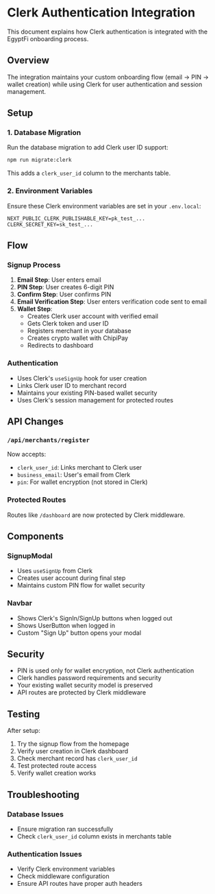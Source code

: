 # Clerk Authentication Integration

This document explains how Clerk authentication is integrated with the EgyptFi onboarding process.

## Overview

The integration maintains your custom onboarding flow (email → PIN → wallet creation) while using Clerk for user authentication and session management.

## Setup

### 1. Database Migration

Run the database migration to add Clerk user ID support:

```bash
npm run migrate:clerk
```

This adds a `clerk_user_id` column to the merchants table.

### 2. Environment Variables

Ensure these Clerk environment variables are set in your `.env.local`:

```
NEXT_PUBLIC_CLERK_PUBLISHABLE_KEY=pk_test_...
CLERK_SECRET_KEY=sk_test_...
```

## Flow

### Signup Process

1. **Email Step**: User enters email
2. **PIN Step**: User creates 6-digit PIN
3. **Confirm Step**: User confirms PIN
4. **Email Verification Step**: User enters verification code sent to email
5. **Wallet Step**: 
   - Creates Clerk user account with verified email
   - Gets Clerk token and user ID
   - Registers merchant in your database
   - Creates crypto wallet with ChipiPay
   - Redirects to dashboard

### Authentication

- Uses Clerk's `useSignUp` hook for user creation
- Links Clerk user ID to merchant record
- Maintains your existing PIN-based wallet security
- Uses Clerk's session management for protected routes

## API Changes

### `/api/merchants/register`

Now accepts:
- `clerk_user_id`: Links merchant to Clerk user
- `business_email`: User's email from Clerk
- `pin`: For wallet encryption (not stored in Clerk)

### Protected Routes

Routes like `/dashboard` are now protected by Clerk middleware.

## Components

### SignupModal

- Uses `useSignUp` from Clerk
- Creates user account during final step
- Maintains custom PIN flow for wallet security

### Navbar

- Shows Clerk's SignIn/SignUp buttons when logged out
- Shows UserButton when logged in
- Custom "Sign Up" button opens your modal

## Security

- PIN is used only for wallet encryption, not Clerk authentication
- Clerk handles password requirements and security
- Your existing wallet security model is preserved
- API routes are protected by Clerk middleware

## Testing

After setup:

1. Try the signup flow from the homepage
2. Verify user creation in Clerk dashboard
3. Check merchant record has `clerk_user_id`
4. Test protected route access
5. Verify wallet creation works

## Troubleshooting

### Database Issues
- Ensure migration ran successfully
- Check `clerk_user_id` column exists in merchants table

### Authentication Issues
- Verify Clerk environment variables
- Check middleware configuration
- Ensure API routes have proper auth headers